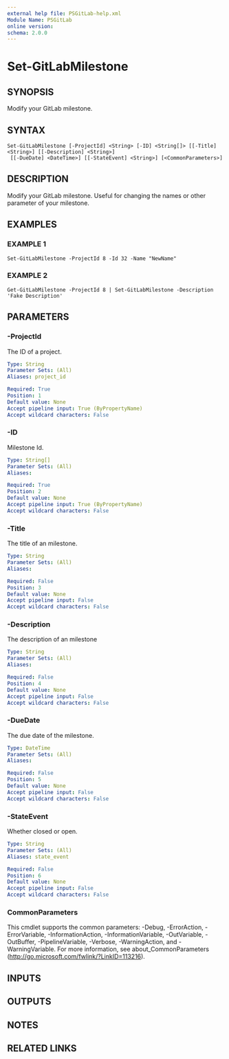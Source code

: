 ```yaml
---
external help file: PSGitLab-help.xml
Module Name: PSGitLab
online version:
schema: 2.0.0
---
```


# Set-GitLabMilestone

## SYNOPSIS
Modify your GitLab milestone.

## SYNTAX

```
Set-GitLabMilestone [-ProjectId] <String> [-ID] <String[]> [[-Title] <String>] [[-Description] <String>]
 [[-DueDate] <DateTime>] [[-StateEvent] <String>] [<CommonParameters>]
```

## DESCRIPTION
Modify your GitLab milestone.
Useful for changing the names or other parameter of your milestone.

## EXAMPLES

### EXAMPLE 1
```
Set-GitLabMilestone -ProjectId 8 -Id 32 -Name "NewName"
```

### EXAMPLE 2
```
Get-GitLabMilestone -ProjectId 8 | Set-GitLabMilestone -Description 'Fake Description'
```

## PARAMETERS

### -ProjectId
The ID of a project.

```yaml
Type: String
Parameter Sets: (All)
Aliases: project_id

Required: True
Position: 1
Default value: None
Accept pipeline input: True (ByPropertyName)
Accept wildcard characters: False
```

### -ID
Milestone Id.

```yaml
Type: String[]
Parameter Sets: (All)
Aliases:

Required: True
Position: 2
Default value: None
Accept pipeline input: True (ByPropertyName)
Accept wildcard characters: False
```

### -Title
The title of an milestone.

```yaml
Type: String
Parameter Sets: (All)
Aliases:

Required: False
Position: 3
Default value: None
Accept pipeline input: False
Accept wildcard characters: False
```

### -Description
The description of an milestone

```yaml
Type: String
Parameter Sets: (All)
Aliases:

Required: False
Position: 4
Default value: None
Accept pipeline input: False
Accept wildcard characters: False
```

### -DueDate
The due date of the milestone.

```yaml
Type: DateTime
Parameter Sets: (All)
Aliases:

Required: False
Position: 5
Default value: None
Accept pipeline input: False
Accept wildcard characters: False
```

### -StateEvent
Whether closed or open.

```yaml
Type: String
Parameter Sets: (All)
Aliases: state_event

Required: False
Position: 6
Default value: None
Accept pipeline input: False
Accept wildcard characters: False
```

### CommonParameters
This cmdlet supports the common parameters: -Debug, -ErrorAction, -ErrorVariable, -InformationAction, -InformationVariable, -OutVariable, -OutBuffer, -PipelineVariable, -Verbose, -WarningAction, and -WarningVariable. For more information, see about_CommonParameters (http://go.microsoft.com/fwlink/?LinkID=113216).

## INPUTS

## OUTPUTS

## NOTES

## RELATED LINKS
